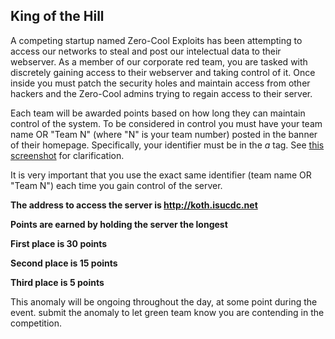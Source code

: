 King of the Hill
------------------------
A competing startup named Zero-Cool Exploits has been attempting to access our networks to steal and post our intelectual data to their webserver.  As a member of our corporate red team, you are tasked with discretely gaining access to their webserver and taking control of it.  Once inside you must patch the security holes and maintain access from other hackers and the Zero-Cool admins trying to regain access to their server.  

Each team will be awarded points based on how long they can maintain control of the system.  To be considered in control you must have your team name OR "Team N" (where "N" is your team number) posted in the banner of their homepage.  Specifically, your identifier must be in the *a* tag.  See [this screenshot](http://screencast.com/t/oNhSMyiE) for clarification.

It is very important that you use the exact same identifier (team name OR "Team N") each time you gain control of the server.

**The address to access the server is http://koth.isucdc.net**

**Points are earned by holding the server the longest** 

**First place is 30 points**

**Second place is 15 points** 

**Third place is 5 points** 

This anomaly will be ongoing throughout the day, at some point during the event. submit the anomaly to let green team know you are contending in the competition.